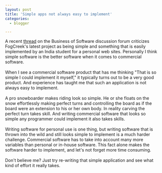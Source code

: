 ```yaml
---
layout: post
title: 'Simple apps not always easy to implement'
categories:
  - blogger

---
```


A recent <a href="http://discuss.joelonsoftware.com/default.asp?biz.5.157898">thread</a> on the Business of Software discussion forum criticizes FogCreek's latest project as being simple and something that is easily implemented by an India student for a personal web sites.  Personally I think simple software is the better software when it comes to commercial software.<br /><br />When I see a commercial software product that has me thinking "That is so simple I could implement it myself," it typically turns out to be a very good product.  And experience has taught me that such an application is not always easy to implement.  <br /><br />A pro snowboarder makes riding look so simple.  He or she floats on the snow effortlessly making perfect turns and controlling the board as if the board were an extension to his or her own body.  In reality carving the perfect turn takes skill.  And writing commercial software that looks so simple any programmer could implement it also takes skills.<br /><br />Writing software for personal use is one thing, but writing software that is thrown into the wild and still looks simple to implement is a much harder challenge.  Commercial software has to take into account many more variables than personal or in-house software.  This fact alone makes the software harder to implement, and let's not forget more time consuming.<br /><br />Don't believe me?  Just try re-writing that simple application and see what kind of effort it really takes.
